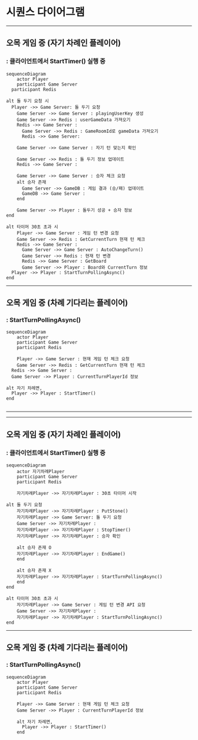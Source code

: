 # 시퀀스 다이어그램 

------------------------------

## 오목 게임 중 (자기 차례인 플레이어)
### : 클라이언트에서 StartTimer() 실행 중

```mermaid
sequenceDiagram
	actor Player
	participant Game Server
  participant Redis

alt 돌 두기 요청 시
  Player ->> Game Server: 돌 두기 요청
	Game Server ->> Game Server : playingUserKey 생성
 	Game Server ->> Redis : userGameData 가져오기
	Redis ->> Game Server :  
	  Game Server ->> Redis : GameRoomId로 gameData 가져오기
	  Redis ->> Game Server: 

	Game Server ->> Game Server : 자기 턴 맞는지 확인

	Game Server ->> Redis : 돌 두기 정보 업데이트
	Redis ->> Game Server :  

	Game Server ->> Game Server : 승자 체크 요청
  	alt 승자 존재
  	  Game Server ->> GameDB : 게임 결과 (승/패) 업데이트
  	  GameDB ->> Game Server :   
  	end

  	Game Server ->> Player : 돌두기 성공 + 승자 정보
end

alt 타이머 30초 초과 시
	Player ->> Game Server : 게임 턴 변경 요청
	Game Server ->> Redis : GetCurrentTurn 현재 턴 체크
  	Redis ->> Game Server : 
	  Game Server ->> Game Server : AutoChangeTurn()
	  Game Server ->> Redis : 현재 턴 변경
	  Redis ->> Game Server : GetBoard
	  Game Server ->> Player : Board와 CurrentTurn 정보
  Player ->> Player : StartTurnPollingAsync()
end
```



------------------------------

## 오목 게임 중 (차례 기다리는 플레이어)
### : StartTurnPollingAsync()
```mermaid
sequenceDiagram
	actor Player
	participant Game Server
  	participant Redis

	Player ->> Game Server : 현재 게임 턴 체크 요청
	Game Server ->> Redis : GetCurrentTurn 현재 턴 체크
  Redis ->> Game Server :  
  Game Server ->> Player : CurrentTurnPlayerId 정보

alt 자기 차례면,
  Player ->> Player : StartTimer()
end
  

```




------------------------------
------------------------------

## 오목 게임 중 (자기 차례인 플레이어)
### : 클라이언트에서 StartTimer() 실행 중

```mermaid
sequenceDiagram
	actor 자기차례Player
	participant Game Server
  	participant Redis

	자기차례Player ->> 자기차례Player : 30초 타이머 시작

alt 돌 두기 요청
	자기차례Player ->> 자기차례Player : PutStone()
	자기차례Player ->> Game Server: 돌 두기 요청
	Game Server ->> 자기차례Player :  
	자기차례Player ->> 자기차례Player : StopTimer()
 	자기차례Player ->> 자기차례Player : 승자 확인

  	alt 승자 존재 O
 	자기차례Player ->> 자기차례Player : EndGame()
  	end

  	alt 승자 존재 X
 	자기차례Player ->> 자기차례Player : StartTurnPollingAsync()
  	end
end

alt 타이머 30초 초과 시
	자기차례Player ->> Game Server : 게임 턴 변경 API 요청
	Game Server ->> 자기차례Player :  	
	자기차례Player ->> 자기차례Player : StartTurnPollingAsync()
end
```


------------------------------

## 오목 게임 중 (차례 기다리는 플레이어)
### : StartTurnPollingAsync()
```mermaid
sequenceDiagram
	actor Player
	participant Game Server
  	participant Redis

	Player ->> Game Server : 현재 게임 턴 체크 요청
  	Game Server ->> Player : CurrentTurnPlayerId 정보

	alt 자기 차례면,
	  Player ->> Player : StartTimer()
	end
  

```
